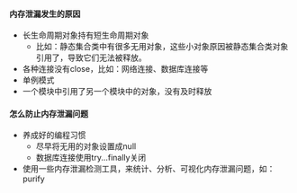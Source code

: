 #### 内存泄漏发生的原因

- 长生命周期对象持有短生命周期对象
  - 比如：静态集合类中有很多无用对象，这些小对象原因被静态集合类对象引用了，导致它们无法被释放。
- 各种连接没有close，比如：网络连接、数据库连接等
- 单例模式
- 一个模块中引用了另一个模块中的对象，没有及时释放

#### 怎么防止内存泄漏问题

- 养成好的编程习惯
  - 尽早将无用的对象设置成null
  - 数据库连接使用try...finally关闭
- 使用一些内存泄漏检测工具，来统计、分析、可视化内存泄漏问题，如：purify

